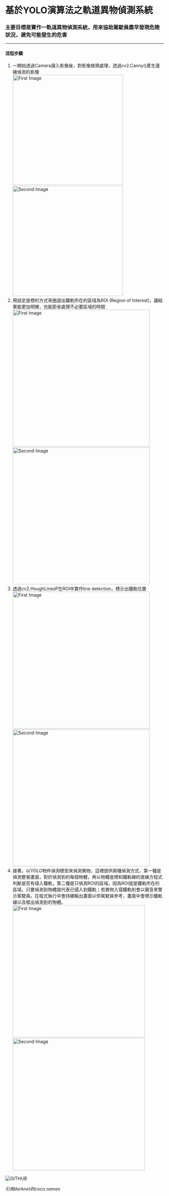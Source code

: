 # 基於YOLO演算法之軌道異物偵測系統
### 主要目標是實作一軌道異物偵測系統，用來協助駕駛員盡早發現危險狀況，避免可能發生的危害

***
#### 流程步驟
1. 一開始透過Camera讀入影像後，對影像做預處理，透過cv2.Canny()產生邊緣偵測的影像<br/>
<img src="https://github.com/gnuhlil/Project/assets/79434458/e0270f95-b796-4e4e-b655-934ea199433b" alt="First Image" width="350"/> <img src="https://github.com/gnuhlil/Project/assets/79434458/fb0d3582-a503-4254-9a76-f6587dcf025d" alt="Second Image" width="350"/>
2. 用設定座標的方式來圈選出鐵軌所在的區域為ROI (Region of Interest)，讓結果能更加明確，也能節省處理不必要區域的時間<br/>
<img src="https://github.com/gnuhlil/Project/assets/79434458/fb0d3582-a503-4254-9a76-f6587dcf025d" alt="First Image" width="435"/> <img src="https://github.com/gnuhlil/Project/assets/79434458/d7def93c-8abe-44ad-b359-ed845a9d2fd2" alt="Second Image" width="435"/>
3. 透過cv2.HoughLinesP在ROI中實作line detection，標示出鐵軌位置<br/>
<img src="https://github.com/gnuhlil/Project/assets/79434458/d7def93c-8abe-44ad-b359-ed845a9d2fd2" alt="First Image" width="435"/> <img src="https://github.com/gnuhlil/Project/assets/79434458/cf1bbdb4-2809-4ea7-ab2c-d6855d652ec3" alt="Second Image" width="435"/>
4. 接著，以YOLO物件偵測模型來偵測異物，這裡提供兩種偵測方式，第一種是偵測整張畫面，對於偵測到的每個物體，再以物體座標和鐵軌線的直線方程式判斷是否有侵入鐵軌，第二種是只偵測ROI的區域，因為ROI就是鐵軌所在的區域，只要偵測到物體就代表已侵入到鐵軌；若異物入侵鐵軌則會以聲音來警示駕駛員。在程式執行中會持續輸出畫面以供駕駛員參考，畫面中會標示鐵軌線以及框出偵測到的物體。
<img src="https://github.com/gnuhlil/Project/assets/79434458/cf1bbdb4-2809-4ea7-ab2c-d6855d652ec3" alt="First Image" width="420"/> <img src="" alt="Second Image" width="420"/>

![GITHUB](https://github.com/gnuhlil/Project/assets/79434458/56c3a351-0e56-41ae-9e3f-8dea3083b2b2)

*引用darknet的coco.names*
